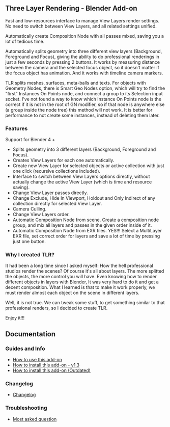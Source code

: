## Three Layer Rendering - Blender Add-on

Fast and low-resources interface to manage View Layers render settings. No need to switch between View Layers, and all related settings unified.

Automatically create Composition Node with all passes mixed, saving you a lot of tedious time.

Automatically splits geometry into three different view layers (Background, Foreground and Focus), giving the ability to do professional renderings in just a few seconds by pressing 2 buttons. It works by measuring distance between the camera and the selected focus object, so it doesn't matter if the focus object has animation. And it works with timeline camera markers.

TLR splits meshes, surfaces, meta-balls and texts. For objects with Geometry Nodes, there is Smart Geo Nodes option, which will try to find the "first" Instances On Points node, and connect a group to its Selection input socket. I've not found a way to know which Instance On Points node is the correct if it is not in the root of GN modifier, so if that node is anywhere else (a group inside the node tree) this method will not work. It is better for performance to not create some instances, instead of deleting them later.

### Features

Support for Blender 4 +
- Splits geometry into 3 different layers (Background, Foreground and Focus).
- Creates View Layers for each one automatically.
- Create new View Layer for selected objects or active collection with just one click (recursive collections included).
- Interface to switch between View Layers options directly, without actually change the active View Layer (which is time and resource saving).
- Change View Layer passes directly.
- Change Exclude, Hide In Viewport, Holdout and Only Indirect of any collection directly for selected View Layer.
- Camera Culling.
- Change View Layers order.
- Automatic Composition Node from scene. Create a composition node group, and mix all layers and passes in the given order inside of it. 
- Automatic Composition Node from EXR files. YES!!! Select a MultiLayer EXR file, set correct order for layers and save a lot of time by pressing just one button.


### Why I created TLR?

It had been a long time since I asked myself: How the hell professional studios render the scenes? Of course it's all about layers. The more splitted the objects, the more control you will have. Even knowing how to render different objects in layers with Blender, It was very hard to do it and get a decent composition. What I learned is that to make it work properly, we must render almost each object on the scene in different layers. 

Well, it is not true. We can tweak some stuff, to get something similar to that professional renders, so I decided to create TLR.

Enjoy it!!!


## Documentation

### Guides and Info

- [How to use this add-on](https://github.com/OlyDJ/ThreeLayerRendering/wiki/How-to-use-this-addon)
- [How to install this add-on - v1.3](https://github.com/OlyDJ/ThreeLayerRendering/wiki/How-to-use-this-add%E2%80%90on-v1.3)
- [How to install this add-on (Outdated)](https://github.com/OlyDJ/ThreeLayerRendering/wiki/How-to-install-this-addon)

### Changelog

- [Changelog](https://github.com/OlyDJ/ThreeLayerRendering/wiki/Changelog)

### Troubleshooting

- [Most asked question](https://github.com/OlyDJ/ThreeLayerRendering/wiki/Most-asked-questions)



